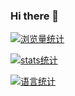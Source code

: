 ### Hi there 👋

[![浏览量统计](https://komarev.com/ghpvc/?username=chenyuebo&color=red)](https://github.com/chenyuebo)

[![stats统计](https://github-readme-stats.vercel.app/api?username=chenyuebo&theme=vue-dark&show_icons=true&show_icons=true&include_all_commits=true&hide_rank=false&hide=contribs)](https://github.com/chenyuebo)

[![语言统计](https://github-readme-stats.vercel.app/api/top-langs/?username=chenyuebo&layout=compact)](https://github.com/chenyuebo)


<!--
**chenyuebo/chenyuebo** is a ✨ _special_ ✨ repository because its `README.md` (this file) appears on your GitHub profile.

Here are some ideas to get you started:

- 🔭 I’m currently working on ...
- 🌱 I’m currently learning ...
- 👯 I’m looking to collaborate on ...
- 🤔 I’m looking for help with ...
- 💬 Ask me about ...
- 📫 How to reach me: ...
- 😄 Pronouns: ...
- ⚡ Fun fact: ...
-->
